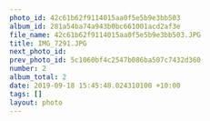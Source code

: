 ```yaml
---
photo_id: 42c61b62f9114015aa0f5e5b9e3bb503
album_id: 281a54ba74a943b0bc661001acd2af3e
file_name: 42c61b62f9114015aa0f5e5b9e3bb503.JPG
title: IMG_7291.JPG
next_photo_id: 
prev_photo_id: 5c1060bf4c2547b086ba507c7432d360
number: 2
album_total: 2
date: 2019-09-18 15:45:48.024310100 +10:00
tags: []
layout: photo
---
```


